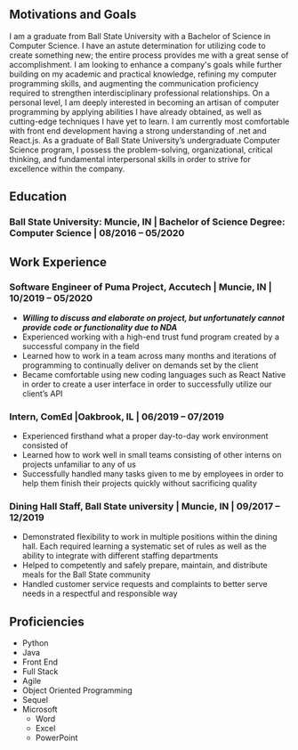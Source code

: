 ## Motivations and Goals
I am a graduate from Ball State University with a Bachelor of Science in Computer Science. I have an astute determination for utilizing code to create something new; the entire process provides me with a great sense of accomplishment. I am looking to enhance a company's goals while further building on my academic and practical knowledge, refining my computer programming skills,  and augmenting the communication proficiency required to strengthen interdisciplinary professional relationships. On a personal level, I am deeply interested in becoming an artisan of computer programming by applying abilities I have already obtained, as well as cutting-edge techniques I have yet to learn. I am currently most comfortable with front end development having a strong understanding of .net and React.js. As a graduate of Ball State University’s undergraduate Computer Science program, I possess the problem-solving, organizational, critical thinking, and fundamental interpersonal skills in order to strive for excellence within the company. 

## Education
### Ball State University: Muncie, IN  |  Bachelor of Science Degree: Computer Science  |  08/2016 – 05/2020

## Work Experience
### Software Engineer of Puma Project, Accutech | Muncie, IN | 10/2019 – 05/2020
* ***Willing to discuss and elaborate on project, but unfortunately cannot provide code or functionality due to NDA***
* Experienced working with a high-end trust fund program created by a successful company in the field
* Learned how to work in a team across many months and iterations of programming to continually deliver on demands set by the client
* Became comfortable using new coding languages such as React Native in order to create a user interface in order to successfully utilize our client’s API

### Intern, ComEd |Oakbrook, IL | 06/2019 – 07/2019
* Experienced firsthand what a proper day-to-day work environment consisted of
* Learned how to work well in small teams consisting of other interns on projects unfamiliar to any of us
* Successfully handled many tasks given to me by employees in order to help them finish their projects quickly without sacrificing quality

### Dining Hall Staff, Ball State university | Muncie, IN | 09/2017 – 12/2019
* Demonstrated flexibility to work in multiple positions within the dining hall.  Each required learning a systematic set of rules as well as the ability to integrate with different staffing departments
* Helped to competently and safely prepare, maintain, and distribute meals for the Ball State community
* Handled customer service requests and complaints to better serve needs in a respectful and responsible way

## Proficiencies
* Python
* Java
* Front End
* Full Stack
* Agile
* Object Oriented Programming
* Sequel
* Microsoft
  * Word
  * Excel
  * PowerPoint
